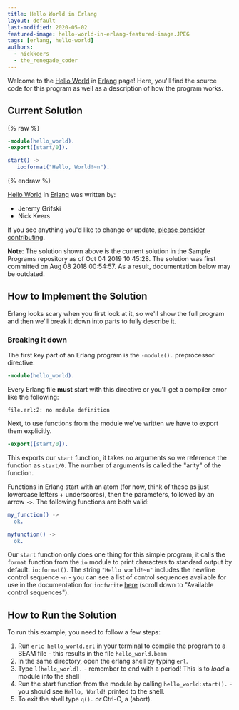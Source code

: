 ```yaml
---
title: Hello World in Erlang
layout: default
last-modified: 2020-05-02
featured-image: hello-world-in-erlang-featured-image.JPEG
tags: [erlang, hello-world]
authors:
  - nickkeers
  - the_renegade_coder
---
```


Welcome to the [Hello World](https://sampleprograms.io/projects/hello-world) in [Erlang](https://sampleprograms.io/languages/erlang) page! Here, you'll find the source code for this program as well as a description of how the program works.

## Current Solution

{% raw %}

```erlang
-module(hello_world).
-export([start/0]).

start() ->
   io:format("Hello, World!~n").
```

{% endraw %}

[Hello World](https://sampleprograms.io/projects/hello-world) in [Erlang](https://sampleprograms.io/languages/erlang) was written by:

- Jeremy Grifski
- Nick Keers

If you see anything you'd like to change or update, [please consider contributing](https://github.com/TheRenegadeCoder/sample-programs).

**Note**: The solution shown above is the current solution in the Sample Programs repository as of Oct 04 2019 10:45:28. The solution was first committed on Aug 08 2018 00:54:57. As a result, documentation below may be outdated.

## How to Implement the Solution

Erlang looks scary when you first look at it, so we'll show the full program and
then we'll break it down into parts to fully describe it.

### Breaking it down

The first key part of an Erlang program is the `-module().` preprocessor directive:

```erlang
-module(hello_world).
```

Every Erlang file **must** start with this directive or you'll get a compiler error like the following:

```
file.erl:2: no module definition
```

Next, to use functions from the module we've written we have to export them explicitly.

```erlang
-export([start/0]).
```

This exports our `start` function, it takes no arguments so we reference the function as `start/0`. The number of arguments is called the "arity" of the function.


Functions in Erlang start with an atom (for now, think of these as just lowercase letters + underscores), then the parameters, followed by an arrow `->`. The following functions are both valid:

```erlang
my_function() ->
  ok.

myfunction() ->
  ok.
```

Our `start` function only does one thing for this simple program, it calls the `format` function from the `io` module to print characters to standard output by default. `io:format()`. The string `"Hello world!~n"` includes the newline control sequence `~n` - you can see a list of control sequences available for use in the documentation for `io:fwrite` [here][1] (scroll down to "Available control sequences").

[1]: https://www.erlang.org/doc/man/io.html#fwrite-1


## How to Run the Solution

To run this example, you need to follow a few steps:

1. Run `erlc hello_world.erl` in your terminal to compile the program to a BEAM file - this results in the file `hello_world.beam`
2. In the same directory, open the erlang shell by typing `erl`.
3. Type `l(hello_world).` - remember to end with a period! This is to *load* a module into the shell
4. Run the start function from the module by calling `hello_world:start().` - you should see `Hello, World!` printed to the shell.
5. To exit the shell type `q().` _or_ Ctrl-C, a (abort).
